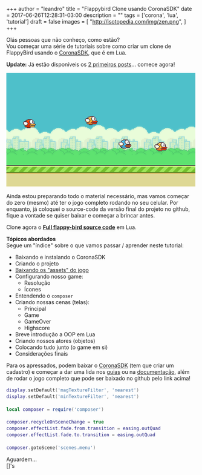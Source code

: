 +++
author = "leandro"
title = "Flappybird Clone usando CoronaSDK"
date = 2017-06-26T12:28:31-03:00
description = ""
tags = ['corona', 'lua', 'tutorial']
draft = false
images = [
    "http://isotopedia.com/img/zen.png",
]
+++

Olás pessoas que não conheço, como estão?  
Vou começar uma série de tutoriais sobre como criar um clone de FlappyBird usando o [CoronaSDK](http://coronalabs.com), que é em Lua. 

**Update:** Já estão disponíveis os [2 primeiros posts](/flappybird-tutorial/)... comece agora!

![FlappyBird](../../static/img/flappy_bird-animated.gif)

Ainda estou preparando todo o material necessário, mas vamos começar do zero (mesmo) até ter o jogo completo rodando no seu celular. Por enquanto, já coloquei o source-code da versão final do projeto no github, fique a vontade se quiser baixar e começar a brincar antes.

Clone agora o **[Full flappy-bird source code](https://github.com/xupisco/CoronaSDK-FlappyBird)** em Lua.

**Tópicos abordados**  
Segue um "índice" sobre o que vamos passar / aprender neste tutorial:

 - Baixando e instalando o CoronaSDK
 - Criando o projeto
 - [Baixando os "assets" do jogo](https://github.com/xupisco/CoronaSDK-FlappyBird/raw/master/FlappyBird%20Assets.zip)
 - Configurando nosso game:
    - Resolução
    - Ícones
 - Entendendo o ```composer```
 - Criando nossas cenas (telas):
    - Principal
    - Game
    - GameOver
    - Highscore
 - Breve introdução a OOP em Lua
 - Criando nossos atores (objetos)
 - Colocando tudo junto (o game em si)
 - Considerações finais

Para os apressados, podem baixar o [CoronaSDK](https://developer.coronalabs.com/downloads/daily-builds#tabs-2) (tem que criar um cadastro) e começar a dar uma lida nos [guias](https://docs.coronalabs.com/guide/index.html) ou na [documentação](https://docs.coronalabs.com/api/index.html), além de rodar o jogo completo que pode ser baixado no github pelo link acima!

```lua
display.setDefault('magTextureFilter', 'nearest')
display.setDefault('minTextureFilter', 'nearest')

local composer = require('composer')

composer.recycleOnSceneChange = true
composer.effectList.fade.from.transition = easing.outQuad
composer.effectList.fade.to.transition = easing.outQuad

composer.gotoScene('scenes.menu')
```

Aguardem...  
[]'s